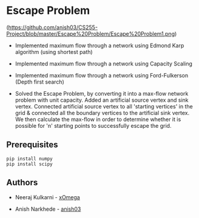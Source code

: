 # Escape Problem

(https://github.com/anish03/CS255-Project/blob/master/Escape%20Problem/Escape%20Problem1.png)

* Implemented maximum flow through a network using Edmond Karp algorithm (using shortest path)

* Implemented maximum flow through a network using Capacity Scaling

* Implemented maximum flow through a network using Ford-Fulkerson (Depth first search)

* Solved the Escape Problem, by converting it into a max-flow network problem with unit capacity. Added an artificial source vertex and sink vertex.
Connected artificial source vertex to all 'starting vertices' in the grid & connected all the boundary vertices to the artificial sink vertex.
We then calculate the max-flow in order to determine whether it is possible for 'n' starting points to successfully escape the grid.

## Prerequisites

```
pip install numpy
pip install scipy

```

## Authors

* Neeraj Kulkarni - [xOmega](https://github.com/xOmega)

* Anish Narkhede - [anish03](https://github.com/anish03)
